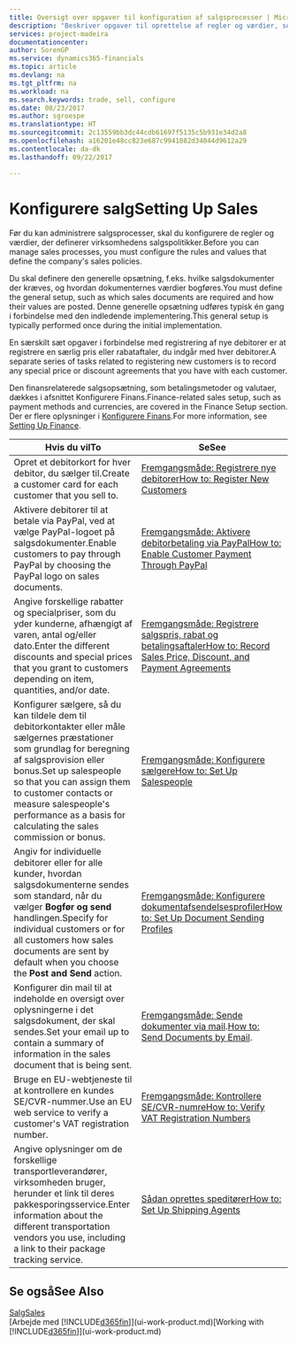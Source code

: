 ```yaml
---
title: Oversigt over opgaver til konfiguration af salgsprocesser | Microsoft Docs
description: "Beskriver opgaver til oprettelse af regler og værdier, som du kan bruge til at definere virksomhedens salgspolitikker og -processer."
services: project-madeira
documentationcenter: 
author: SorenGP
ms.service: dynamics365-financials
ms.topic: article
ms.devlang: na
ms.tgt_pltfrm: na
ms.workload: na
ms.search.keywords: trade, sell, configure
ms.date: 08/23/2017
ms.author: sgroespe
ms.translationtype: HT
ms.sourcegitcommit: 2c13559bb3dc44cdb61697f5135c5b931e34d2a8
ms.openlocfilehash: a16201e48cc823e687c9941082d34044d9612a29
ms.contentlocale: da-dk
ms.lasthandoff: 09/22/2017

---
```

# <a name="setting-up-sales"></a><span data-ttu-id="25cbe-103">Konfigurere salg</span><span class="sxs-lookup"><span data-stu-id="25cbe-103">Setting Up Sales</span></span>
<span data-ttu-id="25cbe-104">Før du kan administrere salgsprocesser, skal du konfigurere de regler og værdier, der definerer virksomhedens salgspolitikker.</span><span class="sxs-lookup"><span data-stu-id="25cbe-104">Before you can manage sales processes, you must configure the rules and values that define the company's sales policies.</span></span>

<span data-ttu-id="25cbe-105">Du skal definere den generelle opsætning, f.eks. hvilke salgsdokumenter der kræves, og hvordan dokumenternes værdier bogføres.</span><span class="sxs-lookup"><span data-stu-id="25cbe-105">You must define the general setup, such as which sales documents are required and how their values are posted.</span></span> <span data-ttu-id="25cbe-106">Denne generelle opsætning udføres typisk én gang i forbindelse med den indledende implementering.</span><span class="sxs-lookup"><span data-stu-id="25cbe-106">This general setup is typically performed once during the initial implementation.</span></span>

<span data-ttu-id="25cbe-107">En særskilt sæt opgaver i forbindelse med registrering af nye debitorer er at registrere en særlig pris eller rabataftaler, du indgår med hver debitorer.</span><span class="sxs-lookup"><span data-stu-id="25cbe-107">A separate series of tasks related to registering new customers is to record any special price or discount agreements that you have with each customer.</span></span>

<span data-ttu-id="25cbe-108">Den finansrelaterede salgsopsætning, som betalingsmetoder og valutaer, dækkes i afsnittet Konfigurere Finans.</span><span class="sxs-lookup"><span data-stu-id="25cbe-108">Finance-related sales setup, such as payment methods and currencies, are covered in the Finance Setup section.</span></span> <span data-ttu-id="25cbe-109">Der er flere oplysninger i [Konfigurere Finans](finance-setup-finance.md).</span><span class="sxs-lookup"><span data-stu-id="25cbe-109">For more information, see [Setting Up Finance](finance-setup-finance.md).</span></span>

| <span data-ttu-id="25cbe-110">Hvis du vil</span><span class="sxs-lookup"><span data-stu-id="25cbe-110">To</span></span> | <span data-ttu-id="25cbe-111">Se</span><span class="sxs-lookup"><span data-stu-id="25cbe-111">See</span></span> |
| --- | --- |
| <span data-ttu-id="25cbe-112">Opret et debitorkort for hver debitor, du sælger til.</span><span class="sxs-lookup"><span data-stu-id="25cbe-112">Create a customer card for each customer that you sell to.</span></span> |[<span data-ttu-id="25cbe-113">Fremgangsmåde: Registrere nye debitorer</span><span class="sxs-lookup"><span data-stu-id="25cbe-113">How to: Register New Customers</span></span>](sales-how-register-new-customers.md) |
| <span data-ttu-id="25cbe-114">Aktivere debitorer til at betale via PayPal, ved at vælge PayPal-logoet på salgsdokumenter.</span><span class="sxs-lookup"><span data-stu-id="25cbe-114">Enable customers to pay through PayPal by choosing the PayPal logo on sales documents.</span></span> |[<span data-ttu-id="25cbe-115">Fremgangsmåde: Aktivere debitorbetaling via PayPal</span><span class="sxs-lookup"><span data-stu-id="25cbe-115">How to: Enable Customer Payment Through PayPal</span></span>](sales-how-enable-payment-service-extensions.md) |
| <span data-ttu-id="25cbe-116">Angive forskellige rabatter og specialpriser, som du yder kunderne, afhængigt af varen, antal og/eller dato.</span><span class="sxs-lookup"><span data-stu-id="25cbe-116">Enter the different discounts and special prices that you grant to customers depending on item, quantities, and/or date.</span></span> |[<span data-ttu-id="25cbe-117">Fremgangsmåde: Registrere salgspris, rabat og betalingsaftaler</span><span class="sxs-lookup"><span data-stu-id="25cbe-117">How to: Record Sales Price, Discount, and Payment Agreements</span></span>](sales-how-record-sales-price-discount-payment-agreements.md) |
| <span data-ttu-id="25cbe-118">Konfigurer sælgere, så du kan tildele dem til debitorkontakter eller måle sælgernes præstationer som grundlag for beregning af salgsprovision eller bonus.</span><span class="sxs-lookup"><span data-stu-id="25cbe-118">Set up salespeople so that you can assign them to customer contacts or measure salespeople's performance as a basis for calculating the sales commission or bonus.</span></span> |[<span data-ttu-id="25cbe-119">Fremgangsmåde: Konfigurere sælgere</span><span class="sxs-lookup"><span data-stu-id="25cbe-119">How to: Set Up Salespeople</span></span>](sales-how-setup-salespeople.md) |
| <span data-ttu-id="25cbe-120">Angiv for individuelle debitorer eller for alle kunder, hvordan salgsdokumenterne sendes som standard, når du vælger **Bogfør og send** handlingen.</span><span class="sxs-lookup"><span data-stu-id="25cbe-120">Specify for individual customers or for all customers how sales documents are sent by default when you choose the **Post and Send** action.</span></span> |[<span data-ttu-id="25cbe-121">Fremgangsmåde: Konfigurere dokumentafsendelsesprofiler</span><span class="sxs-lookup"><span data-stu-id="25cbe-121">How to: Set Up Document Sending Profiles</span></span>](sales-how-setup-document-send-profiles.md) |
| <span data-ttu-id="25cbe-122">Konfigurer din mail til at indeholde en oversigt over oplysningerne i det salgsdokument, der skal sendes.</span><span class="sxs-lookup"><span data-stu-id="25cbe-122">Set your email up to contain a summary of information in the sales document that is being sent.</span></span> |<span data-ttu-id="25cbe-123">[Fremgangsmåde: Sende dokumenter via mail](ui-how-send-documents-email.md).</span><span class="sxs-lookup"><span data-stu-id="25cbe-123">[How to: Send Documents by Email](ui-how-send-documents-email.md).</span></span> |
|<span data-ttu-id="25cbe-124">Bruge en EU-webtjeneste til at kontrollere en kundes SE/CVR-nummer.</span><span class="sxs-lookup"><span data-stu-id="25cbe-124">Use an EU web service to verify a customer's VAT registration number.</span></span>|[<span data-ttu-id="25cbe-125">Fremgangsmåde: Kontrollere SE/CVR-numre</span><span class="sxs-lookup"><span data-stu-id="25cbe-125">How to: Verify VAT Registration Numbers</span></span>](sales-how-to-verify-vat-registration-numbers.md)|
|<span data-ttu-id="25cbe-126">Angive oplysninger om de forskellige transportleverandører, virksomheden bruger, herunder et link til deres pakkesporingsservice.</span><span class="sxs-lookup"><span data-stu-id="25cbe-126">Enter information about the different transportation vendors you use, including a link to their package tracking service.</span></span>|[<span data-ttu-id="25cbe-127">Sådan oprettes speditører</span><span class="sxs-lookup"><span data-stu-id="25cbe-127">How to: Set Up Shipping Agents</span></span>](sales-how-to-set-up-shipping-agents.md)|

## <a name="see-also"></a><span data-ttu-id="25cbe-128">Se også</span><span class="sxs-lookup"><span data-stu-id="25cbe-128">See Also</span></span>
[<span data-ttu-id="25cbe-129">Salg</span><span class="sxs-lookup"><span data-stu-id="25cbe-129">Sales</span></span>](sales-manage-sales.md)  
<span data-ttu-id="25cbe-130">[Arbejde med [!INCLUDE[d365fin](includes/d365fin_md.md)]](ui-work-product.md)</span><span class="sxs-lookup"><span data-stu-id="25cbe-130">[Working with [!INCLUDE[d365fin](includes/d365fin_md.md)]](ui-work-product.md)</span></span>


